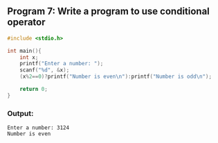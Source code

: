 ## Program 7: Write a program to use conditional operator
```c 
#include <stdio.h>

int main(){
    int x;
    printf("Enter a number: ");
    scanf("%d", &x);
    (x%2==0)?printf("Number is even\n"):printf("Number is odd\n");

    return 0;
}
```

### Output:
```
Enter a number: 3124
Number is even
```

